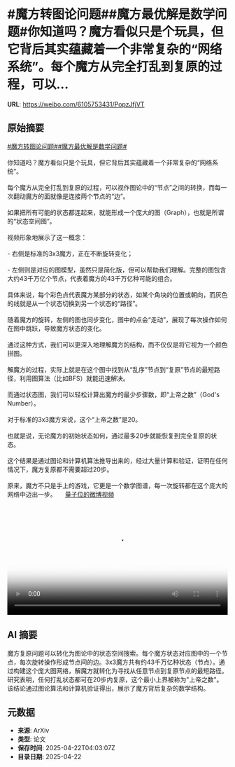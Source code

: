 # #魔方转图论问题##魔方最优解是数学问题#你知道吗？魔方看似只是个玩具，但它背后其实蕴藏着一个非常复杂的“网络系统”。每个魔方从完全打乱到复原的过程，可以...

**URL**: https://weibo.com/6105753431/PopzJfjVT

## 原始摘要

<a href="https://m.weibo.cn/search?containerid=231522type%3D1%26t%3D10%26q%3D%23%E9%AD%94%E6%96%B9%E8%BD%AC%E5%9B%BE%E8%AE%BA%E9%97%AE%E9%A2%98%23&amp;extparam=%23%E9%AD%94%E6%96%B9%E8%BD%AC%E5%9B%BE%E8%AE%BA%E9%97%AE%E9%A2%98%23" data-hide=""><span class="surl-text">#魔方转图论问题#</span></a><a href="https://m.weibo.cn/search?containerid=231522type%3D1%26t%3D10%26q%3D%23%E9%AD%94%E6%96%B9%E6%9C%80%E4%BC%98%E8%A7%A3%E6%98%AF%E6%95%B0%E5%AD%A6%E9%97%AE%E9%A2%98%23&amp;extparam=%23%E9%AD%94%E6%96%B9%E6%9C%80%E4%BC%98%E8%A7%A3%E6%98%AF%E6%95%B0%E5%AD%A6%E9%97%AE%E9%A2%98%23" data-hide=""><span class="surl-text">#魔方最优解是数学问题#</span></a><br><br>你知道吗？魔方看似只是个玩具，但它背后其实蕴藏着一个非常复杂的“网络系统”。<br><br>每个魔方从完全打乱到复原的过程，可以视作图论中的“节点”之间的转换，而每一次翻动魔方的面就像是连接两个节点的“边”。<br><br>如果把所有可能的状态都连起来，就能形成一个庞大的图（Graph），也就是所谓的“状态空间图”。<br><br>视频形象地展示了这一概念：<br><br>- 右侧是标准的3x3魔方，正在不断旋转变化；<br><br>- 左侧则是对应的图模型，虽然只是简化版，但可以帮助我们理解。完整的图包含大约43千万亿个节点，代表着魔方的43千万亿种可能的组合。<br><br>具体来说，每个彩色点代表魔方某部分的状态，如某个角块的位置或朝向，而灰色的线就是从一个状态切换到另一个状态的“路径”。<br><br>随着魔方的旋转，左侧的图也同步变化，图中的点会“走动”，展现了每次操作如何在图中跳跃，导致魔方状态的变化。<br><br>通过这种方式，我们可以更深入地理解魔方的结构，而不仅仅是将它视为一个颜色拼图。<br><br>解魔方的过程，实际上就是在这个图中找到从“乱序”节点到“复原”节点的最短路径，利用图算法（比如BFS）就能迅速解决。<br><br>而通过状态图，我们可以轻松计算出魔方的最少步骤数，即“上帝之数”（God's Number）。<br><br>对于标准的3x3魔方来说，这个“上帝之数”是20。<br><br>也就是说，无论魔方的初始状态如何，通过最多20步就能恢复到完全复原的状态。<br><br>这个结果是通过图论和计算机算法推导出来的，经过大量计算和验证，证明在任何情况下，魔方复原都不需要超过20步。<br><br>原来，魔方不只是手上的游戏，它更是一个数学图谱，每一次旋转都在这个庞大的网络中迈出一步。 <a href="https://video.weibo.com/show?fid=1034:5158181765054467" data-hide=""><span class="url-icon"><img style="width: 1rem;height: 1rem" src="https://h5.sinaimg.cn/upload/2015/09/25/3/timeline_card_small_video_default.png" referrerpolicy="no-referrer"></span><span class="surl-text">量子位的微博视频</span></a><br clear="both"><div style="clear: both"></div><video controls="controls" poster="https://tvax2.sinaimg.cn/orj480/006Fd7o3ly1i0pe45pjqsj30qq0dcwf6.jpg" style="width: 100%"><source src="https://f.video.weibocdn.com/o0/kTptFtlTlx08nFoiLGOs010412004z390E010.mp4?label=mp4_hd&amp;template=962x480.25.0&amp;ori=0&amp;ps=1CwnkDw1GXwCQx&amp;Expires=1745298157&amp;ssig=T%2BeZz6xEf%2F&amp;KID=unistore,video"><source src="https://f.video.weibocdn.com/o0/1I7fmasalx08nFoiSRbi010412003aHU0E010.mp4?label=mp4_ld&amp;template=720x360.25.0&amp;ori=0&amp;ps=1CwnkDw1GXwCQx&amp;Expires=1745298157&amp;ssig=%2BJFlCr2R7T&amp;KID=unistore,video"><p>视频无法显示，请前往<a href="https://video.weibo.com/show?fid=1034%3A5158181765054467" target="_blank" rel="noopener noreferrer">微博视频</a>观看。</p></video>

## AI 摘要

魔方复原问题可以转化为图论中的状态空间搜索。每个魔方状态对应图中的一个节点，每次旋转操作形成节点间的边。3x3魔方共有约43千万亿种状态（节点）。通过构建这个庞大图网络，解魔方就转化为寻找从任意节点到复原节点的最短路径。研究表明，任何打乱状态都可在20步内复原，这个最小上界被称为"上帝之数"。该结论通过图论算法和计算机验证得出，展示了魔方背后复杂的数学结构。

## 元数据

- **来源**: ArXiv
- **类型**: 论文
- **保存时间**: 2025-04-22T04:03:07Z
- **目录日期**: 2025-04-22
